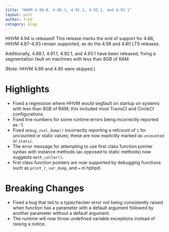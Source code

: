 ```yaml
---
title: "HHVM 4.94.0, 4.88.1, 4.91.1, 4.92.1, and 4.93.1"
layout: post
author: fred
category: blog
---
```


HHVM 4.94 is released! This release marks the end of support for 4.86;
HHVM 4.87&ndash;4.93 remain supported, as do the 4.56 and 4.80 LTS releases.

Additionally, 4.88.1, 4.91.1, 4.92.1, and 4.93.1 have been released, fixing a
segmentation fault on machines with less than 8GB of RAM.

(Note: HHVM 4.89 and 4.90 were skipped.)

# Highlights

- Fixed a regression where HHVM would segfault on startup on systems with less
  than 8GB of RAM; this included most TravisCI and CircleCI configurations.
- Fixed line numbers for some runtime errors being incorrectly reported as -1.
- Fixed `debug_zval_dump()` incorrectly reporting a refcount of `1` for
  uncounted or static values; these are now explicitly marked as `uncounted` or
  `static`.
- The error message for attempting to use first class function pointer syntax
  with instance methods (as opposed to static methods) now suggests
  `meth_caller()`.
- first class function pointers are now supported by debugging functions such as
  `print_r`, `var_dump`, and `=` in hphpd.

# Breaking Changes

- Fixed a bug that led to a typechecker error not being consistently raised when
  function has a parameter with a default argument followed by another
  parameter without a default argument.
- The runtime will now throw undefined variable exceptions instead of raising a
  notice.
